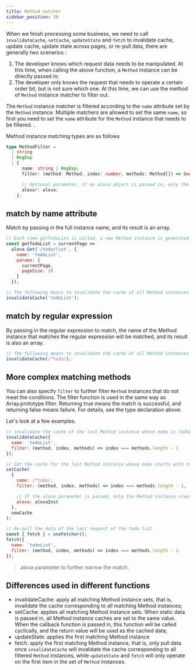 ```yaml
---
title: Method matcher
sidebar_position: 30
---
```


When we finish processing some business, we need to call `invalidateCache`, `setCache`, `updateState` and `fetch` to invalidate cache, update cache, update state across pages, or re-pull data, there are generally two scenarios :

1. The developer knows which request data needs to be manipulated. At this time, when calling the above function, a `Method` instance can be directly passed in;
2. The developer only knows the request that needs to operate a certain order bit, but is not sure which one. At this time, we can use the method of `Method` instance matcher to filter out.

The `Method` instance matcher is filtered according to the `name` attribute set by the `Method` instance. Multiple matchers are allowed to set the same `name`, so first you need to set the `name` attribute for the `Method` instance that needs to be filtered. .

Method instance matching types are as follows

```typescript
type MethodFilter =
  | string
  | RegExp
  | {
      name: string | RegExp;
      filter: (method: Method, index: number, methods: Method[]) => boolean;

      // Optional parameter, if an alova object is passed in, only the Method instance created by this alova is matched, otherwise it matches the Method instance of all alova instances
      alova?: alova;
    };
```

## match by name attribute

Match by passing in the full instance name, and its result is an array.

```javascript
// Each time getTodoList is called, a new Method instance is generated with the same name
const getTodoList = currentPage =>
  alova.Get('/todo/list', {
    name: 'todoList',
    params: {
      currentPage,
      pageSize: 10
    }
  });

// The following means to invalidate the cache of all Method instances whose name is 'todoList'
invalidateCache('todoList');
```

## match by regular expression

By passing in the regular expression to match, the name of the Method instance that matches the regular expression will be matched, and its result is also an array.

```javascript
// The following means to invalidate the cache of all Method instances whose name starts with 'todo'
invalidateCache(/^todo/);
```

## More complex matching methods

You can also specify `filter` to further filter `Method` instances that do not meet the conditions. The filter function is used in the same way as Array.prototype.filter. Returning true means the match is successful, and returning false means failure. For details, see the type declaration above.

Let's look at a few examples.

```javascript
// invalidate the cache of the last Method instance whose name is todoList
invalidateCache({
  name: 'todoList',
  filter: (method, index, methods) => index === methods.length - 1
});

// Set the cache for the last Method instance whose name starts with todo
setCache(
  {
    name: /^todo/,
    filter: (method, index, methods) => index === methods.length - 1,

    // If the alova parameter is passed, only the Method instance created by this alova instance will be matched, otherwise it will be matched in all Method instances
    alova: alovaInst
  },
  newCache
);

// Re-pull the data of the last request of the todo list
const { fetch } = useFetcher();
fetch({
  name: 'todoList',
  filter: (method, index, methods) => index === methods.length - 1
});
```

> alova parameter to further narrow the match.

## Differences used in different functions

- invalidateCache: apply all matching Method instance sets, that is, invalidate the cache corresponding to all matching Method instances;
- setCache: applies all matching Method instance sets. When static data is passed in, all Method instance caches are set to the same value. When the callback function is passed in, this function will be called cyclically, and the return value will be used as the cached data;
- updateState: applies the first matching Method instance
- fetch: apply the first matching Method instance, that is, only pull data once
  `invalidateCache` will invalidate the cache corresponding to all filtered `Method` instances, while `updateState` and `fetch` will only operate on the first item in the set of `Method` instances.
